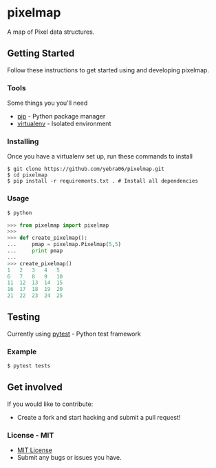 # pixelmap

A map of Pixel data structures.

## Getting Started

Follow these instructions to get started using and developing pixelmap.

### Tools

Some things you you'll need

* [pip](https://packaging.python.org/installing/#creating-and-using-virtual-environments) - Python package manager
* [virtualenv](http://docs.python-guide.org/en/latest/dev/virtualenvs/) - Isolated environment

### Installing

Once you have a virtualenv set up, run these commands to install

```
$ git clone https://github.com/yebra06/pixelmap.git
$ cd pixelmap
$ pip install -r requirements.txt . # Install all dependencies
```

### Usage

```bash
$ python
```
```python
>>> from pixelmap import pixelmap
>>>
>>> def create_pixelmap():
...     pmap = pixelmap.Pixelmap(5,5)
...     print pmap
...
>>> create_pixelmap()
1   2   3   4   5
6   7   8   9   10
11  12  13  14  15
16  17  18  19  20
21  22  23  24  25
```

## Testing

Currently using [pytest](http://doc.pytest.org/en/latest/) - Python test framework

### Example

```bash
$ pytest tests
```

## Get involved

If you would like to contribute:
* Create a fork and start hacking and submit a pull request!

### License - MIT
- [MIT License](https://github.com/yebra06/pixelmap/blob/master/LICENSE)
- Submit any bugs or issues you have.